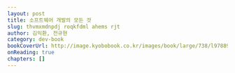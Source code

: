 ```yaml
---
layout: post
title: 소프트웨어 개발의 모든 것
slug: thvmxmdnpdj roqkfdml ahems rjt 
author: 김익환, 전규현
category: dev-book
bookCoverUrl: http://image.kyobobook.co.kr/images/book/large/738/l9788996091738.jpg
onReading: true
chapters: []
---
```

